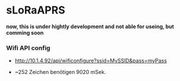 
# sLoRaAPRS

**now, this is under hightly development and not able for useing, but comming soon**


### Wifi API config
* http://10.1.4.92/api/wificonfigure?ssid=MySSID&pass=myPass

* ~252 Zeichen benötigen 9020 mSek.